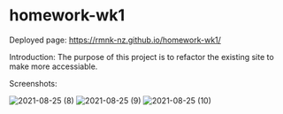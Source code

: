 # homework-wk1

Deployed page:
https://rmnk-nz.github.io/homework-wk1/

Introduction:
The purpose of this project is to refactor the existing site to make more accessiable.

Screenshots:

![2021-08-25 (8)](https://user-images.githubusercontent.com/86906047/130712200-3d9ae679-13b2-4177-88f3-ddd58beecc33.png)
![2021-08-25 (9)](https://user-images.githubusercontent.com/86906047/130712218-d65f6c3b-7ea6-4ad3-9725-d9e4cd1ac5a5.png)
![2021-08-25 (10)](https://user-images.githubusercontent.com/86906047/130712234-0f6b0e19-65b4-48ba-a598-60c6c7464fec.png)
